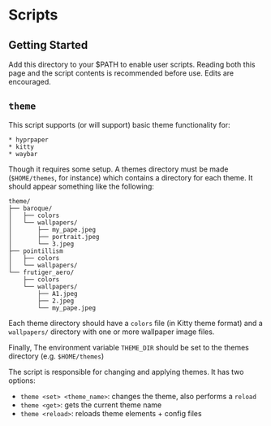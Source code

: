 # Scripts

## Getting Started
Add this directory to your $PATH to enable user scripts. Reading both this page
and the script contents is recommended before use. Edits are encouraged.

## `theme`
This script supports (or will support) basic theme functionality for:

    * hyprpaper
    * kitty
    * waybar

Though it requires some setup. A themes directory must be made (`$HOME/themes`,
for instance) which contains a directory for each theme. It should appear 
something like the following:
```
theme/
├── baroque/
│   ├── colors
│   └── wallpapers/
│       ├── my_pape.jpeg
│       ├── portrait.jpeg
│       └── 3.jpeg
├── pointillism
│   ├── colors
│   └── wallpapers/
└── frutiger_aero/
    ├── colors
    └── wallpapers/
        ├── A1.jpeg
        ├── 2.jpeg
        └── my_pape.jpeg
```

Each theme directory should have a `colors` file (in Kitty theme format) and 
a `wallpapers/` directory with one or more wallpaper image files.

Finally, The environment variable `THEME_DIR` should be set to the themes 
directory (e.g. `$HOME/themes`)

The script is responsible for changing and applying themes. It has two options:

- `theme <set> <theme_name>`: changes the theme, also performs a `reload`
- `theme <get>`: gets the current theme name
- `theme <reload>`: reloads theme elements + config files

